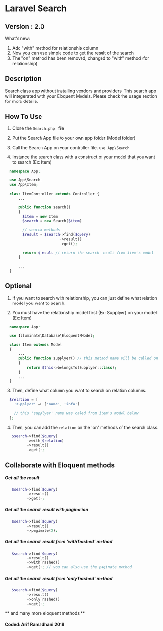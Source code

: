 # Laravel Search

## Version : 2.0 

What's new: 
1. Add "with" method for relationship column
2. Now you can use simple code to get the result of the search
2. The "on" method has been removed, changed to "with" method (for relationship)

## Description 

Search class app without installing vendors and providers. This search app will integerated with your Eloquent Models. Please check the usage section for more details.

## How To Use
1. Clone the ```Search.php ``` file

2. Put the Search App file to your own app folder (Model folder)

3. Call the Search App on your controller file.
    ```use App\Search ```
    
4. Instance the search class with a construct of your model that you want to search (Ex: Item)
```php
  namespace App;
  
  use App\Search;
  use App\Item;
  
  class ItemController extends Controller {
      ...    

      public function search()
      {
        $item = new Item 
        $search = new Search($item)
            
        // search methods
        $result = $search->find($query)
                         ->result()
                         ->get();
        
        return $result // return the search result from item's model
      }

      ...
  }
```

## Optional
1. If you want to search with relationship, you can just define what relation model you want to search.

2. You must have the relationship model first (Ex: Supplyer) on your model (Ex: Item)
```php
  namespace App;

  use Illuminate\Database\Eloquent\Model;
  
  class Item extends Model
  {
      ...
      public function supplyer() // this method name will be called on the relation array with a string variable
      {
          return $this->belongsTo(Supplyer::class);
      }
      ...
  }
```

3. Then, define what column you want to search on relation columns.
```php 
  $relation = [
    'supplyer' => ['name', 'info']
    
    // this 'supplyer' name was caled from item's model below
  ];
```

4. Then, you can add the ```relation``` on the 'on' methods of the search class.
```php
   $search->find($query)
          ->with($relation)
          ->result() 
          ->get();
```

## Collaborate with Eloquent methods

##### Get all the result
```php
   $search->find($query)
          ->result() 
          ->get();
```

##### Get all the search result with pagination
```php
   $search->find($query)
          ->result() 
          ->paginate(5);
```

##### Get all the search result from 'withTrashed' method
```php
   $search->find($query)
          ->result()
          ->withTrashed()
          ->get(); // you can also use the paginate method
```

##### Get all the search result from 'onlyTrashed' method 
```php
   $search->find($query)
          ->result()
          ->onlyTrashed()
          ->get();
```
** and many more eloquent methods **

#### Coded: Arif Ramadhani 2018

